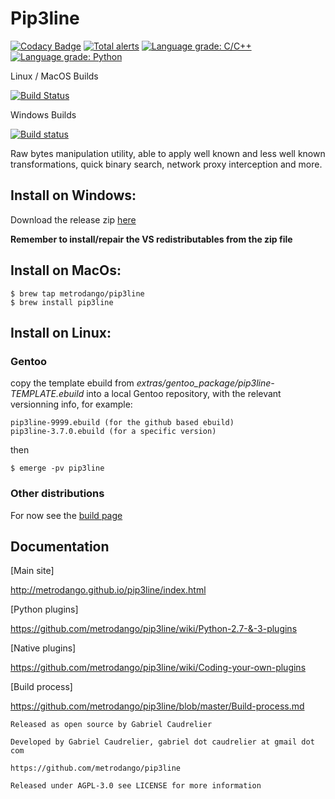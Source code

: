 # Pip3line

[![Codacy Badge](https://api.codacy.com/project/badge/Grade/570b18ced7044b7193d49fc1c9409316)](https://www.codacy.com/app/metrodango/pip3line?utm_source=github.com&amp;utm_medium=referral&amp;utm_content=metrodango/pip3line&amp;utm_campaign=Badge_Grade)
[![Total alerts](https://img.shields.io/lgtm/alerts/g/metrodango/pip3line.svg?logo=lgtm&logoWidth=18)](https://lgtm.com/projects/g/metrodango/pip3line/alerts/)
[![Language grade: C/C++](https://img.shields.io/lgtm/grade/cpp/g/metrodango/pip3line.svg?logo=lgtm&logoWidth=18)](https://lgtm.com/projects/g/metrodango/pip3line/context:cpp)
[![Language grade: Python](https://img.shields.io/lgtm/grade/python/g/metrodango/pip3line.svg?logo=lgtm&logoWidth=18)](https://lgtm.com/projects/g/metrodango/pip3line/context:python)

Linux / MacOS Builds

[![Build Status](https://travis-ci.org/metrodango/pip3line.svg?branch=master)](https://travis-ci.org/metrodango/pip3line)

Windows Builds

[![Build status](https://ci.appveyor.com/api/projects/status/5ck7rc2sq4py9u39/branch/master?svg=true)](https://ci.appveyor.com/project/metrodango/pip3line/branch/master)

Raw bytes manipulation utility, able to apply well known and less well known transformations, quick binary search, network proxy interception and more.

## Install on Windows:

Download the release zip [here](https://github.com/metrodango/pip3line/releases)

**Remember to install/repair the VS redistributables from the zip file**

## Install on MacOs:

~~~
$ brew tap metrodango/pip3line
$ brew install pip3line
~~~

## Install on Linux:

### Gentoo

copy the template ebuild from *extras/gentoo_package/pip3line-TEMPLATE.ebuild*  into a local Gentoo repository, with the relevant versionning info, for example:

~~~
pip3line-9999.ebuild (for the github based ebuild)
pip3line-3.7.0.ebuild (for a specific version)
~~~

then

~~~
$ emerge -pv pip3line
~~~

### Other distributions

For now see the [build page](https://github.com/metrodango/pip3line/blob/master/Build-process.md)

## Documentation

[Main site]

http://metrodango.github.io/pip3line/index.html

[Python plugins]

https://github.com/metrodango/pip3line/wiki/Python-2.7-&-3-plugins

[Native plugins]

https://github.com/metrodango/pip3line/wiki/Coding-your-own-plugins

[Build process]

https://github.com/metrodango/pip3line/blob/master/Build-process.md

~~~
Released as open source by Gabriel Caudrelier

Developed by Gabriel Caudrelier, gabriel dot caudrelier at gmail dot com

https://github.com/metrodango/pip3line

Released under AGPL-3.0 see LICENSE for more information
~~~


